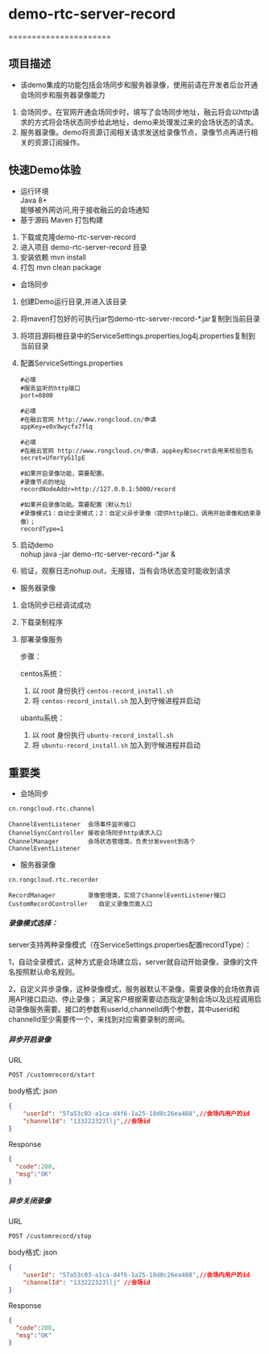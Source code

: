 # demo-rtc-server-record

======================

## 项目描述  

- 该demo集成的功能包括会场同步和服务器录像，使用前请在开发者后台开通会场同步和服务器录像能力  

1. 会场同步。在官网开通会场同步时，填写了会场同步地址，融云将会以http请求的方式将会场状态同步给此地址，demo来处理发过来的会场状态的请求。  
2. 服务器录像。demo将资源订阅相关请求发送给录像节点，录像节点再进行相关的资源订阅操作。

## 快速Demo体验  

- 运行环境  
  Java 8+  
  能够被外网访问,用于接收融云的会场通知  
- 基于源码  Maven 打包构建  

1. 下载或克隆demo-rtc-server-record  
2. 进入项目 demo-rtc-server-record 目录  
3. 安装依赖 mvn install  
4. 打包 mvn clean package  

- 会场同步   

1. 创建Demo运行目录,并进入该目录  

2. 将maven打包好的可执行jar包demo-rtc-server-record-*.jar复制到当前目录  

3. 将项目源码根目录中的ServiceSettings.properties,log4j.properties复制到当前目录  

4. 配置ServiceSettings.properties  

   ```
   #必填
   #服务监听的http端口
   port=8800
   
   #必填
   #在融云官网 http://www.rongcloud.cn/申请
   appKey=e0x9wycfx7flq
   
   #必填
   #在融云官网 http://www.rongcloud.cn/申请，appkey和secret会用来校验签名
   secret=UfmrYyG1lpE
   
   #如果开启录像功能，需要配置。
   #录像节点的地址
   recordNodeAddr=http://127.0.0.1:5000/record
   
   #如果开启录像功能。需要配置（默认为1）
   #录像模式1：自动全录模式；2：自定义异步录像（提供http接口，调用开始录像和结束录像）；
   recordType=1
   ```

5. 启动demo  
   nohup java -jar demo-rtc-server-record-*.jar &  

6. 验证，观察日志nohup.out，无报错，当有会场状态变时能收到请求  

- 服务器录像  

1. 会场同步已经调试成功  

2. 下载录制程序

3. 部署录像服务

   步骤：

   centos系统：

   1. 以 root 身份执行 `centos-record_install.sh`
   2. 将 `centos-record_install.sh` 加入到守候进程并启动

   ubantu系统：

   1. 以 root 身份执行 `ubuntu-record_install.sh`
   2. 将 `ubuntu-record_install.sh` 加入到守候进程并启动

## 重要类  

- 会场同步   

```
cn.rongcloud.rtc.channel

ChannelEventListener  会场事件监听接口  
ChannelSyncController 接收会场同步http请求入口  
ChannelManager        会场状态管理类，负责分发event到各个ChannelEventListener  
```

- 服务器录像  

```
cn.rongcloud.rtc.recorder

RecordManager         录像管理类，实现了ChannelEventListener接口   
CustomRecordController   自定义录像页面入口
```

##### 录像模式选择：

server支持两种录像模式（在ServiceSettings.properties配置recordType）：

1，自动全录模式，这种方式是会场建立后，server就自动开始录像，录像的文件名按照默认命名规则。

2，自定义异步录像，这种录像模式，服务器默认不录像，需要录像的会场依靠调用API接口启动、停止录像； 满足客户根据需要动态指定录制会场以及远程调用启动录像服务需要。接口的参数有userId,channelId两个参数，其中userid和channelId至少需要传一个，来找到对应需要录制的房间。

##### 异步开启录像

URL

```
POST /customrecord/start
```

body格式: json

```json
{
    "userId": "57a53c03-a1ca-d4f6-1a25-18d8c26ea488",//会场内用户的id
    "channelId": "133222323llj",//会场id
}

```

Response

```json
{
  "code":200,
  "msg":"OK"
}
```

##### 异步关闭录像

URL

```
POST /customrecord/stop
```

body格式: json

```json
{
    "userId": "57a53c03-a1ca-d4f6-1a25-18d8c26ea488",//会场内用户的id
    "channelId": "133222323llj" //会场id
}

```

Response

```json
{
  "code":200,
  "msg":"OK"
}
```

